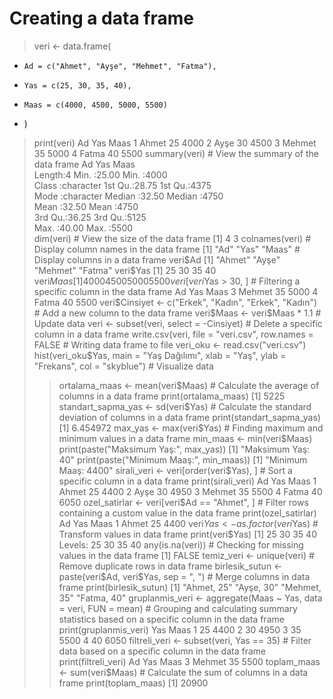 # Creating a data frame
> veri <- data.frame( 
+     Ad = c("Ahmet", "Ayşe", "Mehmet", "Fatma"),
+     Yas = c(25, 30, 35, 40),
+     Maas = c(4000, 4500, 5000, 5500)
+ )
> print(veri)
      Ad Yas Maas
1  Ahmet  25 4000
2   Ayşe  30 4500
3 Mehmet  35 5000
4  Fatma  40 5500
> summary(veri)  # View the summary of the data frame
      Ad                 Yas             Maas     
 Length:4           Min.   :25.00   Min.   :4000  
 Class :character   1st Qu.:28.75   1st Qu.:4375  
 Mode  :character   Median :32.50   Median :4750  
                    Mean   :32.50   Mean   :4750  
                    3rd Qu.:36.25   3rd Qu.:5125  
                    Max.   :40.00   Max.   :5500  
> dim(veri)   # View the size of the data frame
[1] 4 3
> colnames(veri)  # Display column names in the data frame
[1] "Ad"   "Yas"  "Maas"  # Display columns in a data frame
> veri$Ad
[1] "Ahmet"  "Ayşe"   "Mehmet" "Fatma" 
> veri$Yas
[1] 25 30 35 40
> veri$Maas
[1] 4000 4500 5000 5500
> veri[veri$Yas > 30, ]  # Filtering a specific column in the data frame
      Ad Yas Maas
3 Mehmet  35 5000
4  Fatma  40 5500
> veri$Cinsiyet <- c("Erkek", "Kadın", "Erkek", "Kadın") # Add a new column to the data frame
> veri$Maas <- veri$Maas * 1.1  # Update data
> veri <- subset(veri, select = -Cinsiyet)  # Delete a specific column in a data frame
> write.csv(veri, file = "veri.csv", row.names = FALSE  # Writing data frame to file
> veri_oku <- read.csv("veri.csv")
> hist(veri_oku$Yas, main = "Yaş Dağılımı", xlab = "Yaş", ylab = "Frekans", col = "skyblue")  # Visualize data
> > ortalama_maas <- mean(veri$Maas)  # Calculate the average of columns in a data frame
> print(ortalama_maas)
[1] 5225
> standart_sapma_yas <- sd(veri$Yas)  # Calculate the standard deviation of columns in a data frame
> print(standart_sapma_yas)
[1] 6.454972
> max_yas <- max(veri$Yas)  # Finding maximum and minimum values in a data frame
> min_maas <- min(veri$Maas)
> print(paste("Maksimum Yaş:", max_yas))
[1] "Maksimum Yaş: 40"
> print(paste("Minimum Maaş:", min_maas))
[1] "Minimum Maaş: 4400"
> sirali_veri <- veri[order(veri$Yas), ]  # Sort a specific column in a data frame
> print(sirali_veri)
      Ad Yas Maas
1  Ahmet  25 4400
2   Ayşe  30 4950
3 Mehmet  35 5500
4  Fatma  40 6050
> ozel_satirlar <- veri[veri$Ad == "Ahmet", ]  # Filter rows containing a custom value in the data frame
> print(ozel_satirlar)
     Ad Yas Maas
1 Ahmet  25 4400
> veri$Yas <- as.factor(veri$Yas)  # Transform values in data frame
> print(veri$Yas)
[1] 25 30 35 40
Levels: 25 30 35 40
> any(is.na(veri))   # Checking for missing values in the data frame
[1] FALSE
> temiz_veri <- unique(veri)   # Remove duplicate rows in data frame
> birlesik_sutun <- paste(veri$Ad, veri$Yas, sep = ", ")   # Merge columns in data frame
> print(birlesik_sutun)
[1] "Ahmet, 25"  "Ayşe, 30"   "Mehmet, 35" "Fatma, 40" 
> gruplanmis_veri <- aggregate(Maas ~ Yas, data = veri, FUN = mean)  # Grouping and calculating summary statistics based on a specific column in the data frame
> print(gruplanmis_veri)
  Yas Maas
1  25 4400
2  30 4950
3  35 5500
4  40 6050
> filtreli_veri <- subset(veri, Yas == 35)   # Filter data based on a specific column in the data frame
> print(filtreli_veri)
      Ad Yas Maas
3 Mehmet  35 5500
> toplam_maas <- sum(veri$Maas)  # Calculate the sum of columns in a data frame
> print(toplam_maas)
[1] 20900
> 
